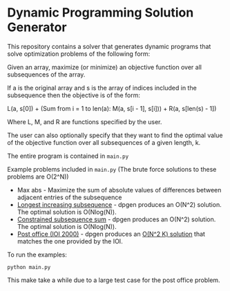 # Dynamic Programming Solution Generator

This repository contains a solver that generates
dynamic programs that solve optimization problems
of the following form:

Given an array, maximize (or minimize) an objective
function over all subsequences of the array.

If a is the original array and
s is the array of indices included in the subsequence
then the objective is of the form:

L(a, s[0]) + (Sum from i = 1 to len(a): M(a, s[i - 1], s[i])) + R(a, s[len(s) - 1])

Where L, M, and R are functions specified by the user.

The user can also optionally specify that they want to find
the optimal value of the objective function over all subsequences
of a given length, k.

The entire program is contained in `main.py`

Example problems included in `main.py` (The brute force solutions to these problems are O(2^N))
* Max abs - Maximize the sum of absolute values of
differences between adjacent entries of the subsequence
* [Longest increasing subsequence](https://leetcode.com/problems/longest-increasing-subsequence/) - dpgen produces an O(N^2) solution. The optimal solution is O(Nlog(N)).
* [Constrained subsequence sum](https://leetcode.com/problems/constrained-subsequence-sum/) - dpgen produces an O(N^2) solution. The optimal solution is O(Nlog(N)).
* [Post office (IOI 2000)](https://ioinformatics.org/page/ioi-2000/26) - dpgen produces an [O(N^2 K) solution](https://www.iarcs.org.in/inoi/online-study-material/problems/postoffice-soln.php#solution) that matches the one provided by the IOI.


To run the examples:

```
python main.py
```

This make take a while due to a large test case
for the post office problem.


